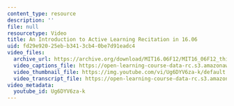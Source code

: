 ```yaml
---
content_type: resource
description: ''
file: null
resourcetype: Video
title: An Introduction to Active Learning Recitation in 16.06
uid: fd29e920-25eb-b341-3cb4-0be7d91eadc4
video_files:
  archive_url: https://archive.org/download/MIT16.06F12/MIT16_06F12_thiscourseatmit_final_300k.mp4
  video_captions_file: https://open-learning-course-data-rc.s3.amazonaws.com/16-06-principles-of-automatic-control-fall-2012/581240719d8054c0869d96e7d3e1398e_Ug6DYV6za-k.vtt
  video_thumbnail_file: https://img.youtube.com/vi/Ug6DYV6za-k/default.jpg
  video_transcript_file: https://open-learning-course-data-rc.s3.amazonaws.com/16-06-principles-of-automatic-control-fall-2012/26bcbbfd1529548da9e9c69b20051ad3_Ug6DYV6za-k.pdf
video_metadata:
  youtube_id: Ug6DYV6za-k
---
```

